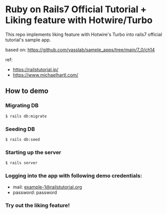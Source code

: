 # Ruby on Rails7 Official Tutorial + Liking feature with Hotwire/Turbo

This repo implements liking feature with Hotwire's Turbo into rails7 official tutorial's sample app.

based on: https://github.com/yasslab/sample_apps/tree/main/7_0/ch14

ref:
- https://railstutorial.jp/
- https://www.michaelhartl.com/


## How to demo

### Migrating DB
```
$ rails db:migrate
```

### Seeding DB
```
$ rails db:seed
```

### Starting up the server
```
$ rails server
```

### Logging into the app with following demo credentials:
- mail: example-1@railstutorial.org
- password: password

### Try out the liking feature!
